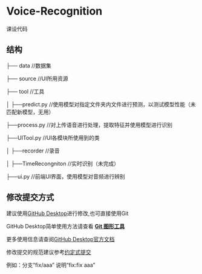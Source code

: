 # Voice-Recognition
 
课设代码

## 结构

├── data                                    //数据集

├── source                                  //UI所用资源

├── tool                                    //工具

│   ├──predict.py                           //使用模型对指定文件夹内文件进行预测，以测试模型性能（未匹配新模型，无用）

├──process.py                               //对上传语音进行处理，提取特征并使用模型进行识别

├──UITool.py                                //UI各模块所使用到的类

│   ├──recorder                             //录音

│   ├──TimeRecongniton                      //实时识别（未完成）

├──ui.py //前端UI界面，使用模型对音频进行辨别



## 修改提交方式

建议使用[GitHub Desktop](https://desktop.github.com/)进行修改,也可直接使用Git

GitHub Desktop简单使用方法请查看 **[Git 图形工具](https://zhuanlan.zhihu.com/p/506933414)**

更多使用信息请查阅[GitHub Desktop官方文档](https://docs.github.com/zh/desktop/overview/getting-started-with-github-desktop)

修改提交的规范建议参考[约定式提交](https://www.conventionalcommits.org/zh-hans/v1.0.0/)

例如：分支“fix/aaa”  说明“fix:fix aaa”